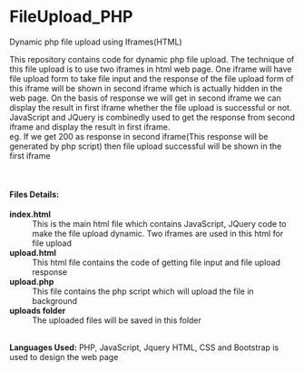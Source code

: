 # FileUpload_PHP
Dynamic php file upload using Iframes(HTML)

This repository contains code for dynamic php file upload. The technique of this file upload is to use two iframes in html web page.
One iframe will have file upload form to take file input and the response of the file upload form of this iframe will be shown in second iframe which is actually hidden in the web page. On the basis of response we will get in second iframe we can display the result in first iframe whether the file upload is successful or not.<br>JavaScript and JQuery is combinedly used to get the response from second iframe and display the result in first iframe.<br>
eg. If we get 200 as response in second iframe(This response will be generated by php script) then file upload successful will be shown in the first iframe

<br>
<b><h4>Files Details:</h4></b>
<dl>
  <dt><b>index.html</b></dt>
  <dd>This is the main html file which contains JavaScript, JQuery code to make the file upload dynamic. Two iframes are used in this html for file upload</dd>
  <dt><b>upload.html</b></dt>
  <dd>This html file contains the code of getting file input and file upload response</dd>
  <dt><b>upload.php</b></dt>
  <dd>This file contains the php script which will upload the file in background</dd>
  <dt><b>uploads folder</b></dt>
  <dd>The uploaded files will be saved in this folder</dd>
</dl>
<br>
<b>Languages Used:</b> PHP, JavaScript, Jquery
HTML, CSS and Bootstrap is used to design the web page

